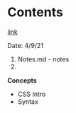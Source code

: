 # Contents
[link](https://www.w3schools.com/css/css_intro.asp)

Date: 4/9/21

1. Notes.md - notes
2.

**Concepts**
- CSS Intro
- Syntax
